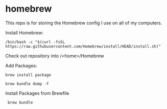 # homebrew
This repo is for storing the Homebrew config I use on all of my computers.

Install Homebrew: 

```/bin/bash -c "$(curl -fsSL https://raw.githubusercontent.com/Homebrew/install/HEAD/install.sh)"```

Check out repository into /\<home\>/Homebrew

Add Packages:

```brew install package```

```brew bundle dump -f```

Install Packages from Brewfile

``` brew bundle```
